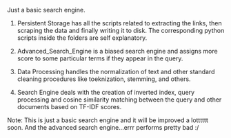 
Just a basic search engine. 

1. Persistent Storage has all the scripts related to extracting the links, then scraping the data and finally writing it to disk. The corresponding python scripts inside the folders are self explanatory. 

2. Advanced_Search_Engine is a biased search engine and assigns more score to some particular terms if they appear in the query. 

3. Data Processing handles the normalization of text and other standard cleaning procedures like toeknization, stemming, and others. 

4. Search Engine deals with the creation of inverted index, query processing and cosine similarity matching between the query and other documents based on TF-IDF scores. 


Note: This is just a basic search engine and it will be improved a lotttttt soon. And the advanced search engine...errr performs pretty bad :/

